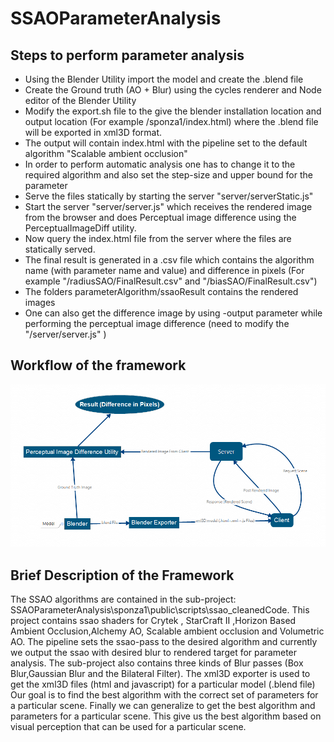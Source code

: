 # SSAOParameterAnalysis

## Steps to perform parameter analysis

* Using the Blender Utility import the model and create the .blend file
* Create the Ground truth (AO + Blur)  using the cycles renderer and Node editor of the Blender Utility
* Modify the export.sh file to the give the blender installation location and output location (For example /sponza1/index.html) where the .blend file will be exported in xml3D format.
* The output will contain index.html with the pipeline set to the default algorithm "Scalable ambient occlusion"
* In order to perform automatic analysis one has to change it to the required algorithm and also set the step-size and upper bound for the parameter
* Serve the files statically by starting the server "server/serverStatic.js"
* Start the server "server/server.js" which receives the rendered image from the browser and does Perceptual image difference using the PerceptualImageDiff utility.
* Now query the index.html file from the server where the files are statically served.
* The final result is generated in a .csv file which contains the algorithm name (with parameter name and value) and difference in pixels (For example "/radiusSAO/FinalResult.csv" and "/biasSAO/FinalResult.csv")
* The folders parameterAlgorithm/ssaoResult contains the rendered images
* One can also get the difference image by using -output parameter while performing the perceptual image difference (need to modify the "/server/server.js" )

 ## Workflow of the framework

 ![WorkFlow Diagram](https://raw.githubusercontent.com/saptarshineilsinha/SSAOParameterAnalysis/master/doc/ParameterAnalysisWorkFlow.PNG)

 ## Brief Description of the Framework

 The SSAO algorithms are contained in the sub-project:
 SSAOParameterAnalysis\sponza1\public\scripts\ssao_cleanedCode.
 This project contains ssao shaders for Crytek , StarCraft II ,Horizon Based Ambient Occlusion,Alchemy AO, Scalable ambient occlusion and Volumetric AO.
 The pipeline sets the ssao-pass to the desired algorithm and currently we output the ssao with desired blur to rendered target for parameter analysis.
 The sub-project also contains three kinds of Blur passes (Box Blur,Gaussian Blur and the Bilateral Filter).
 The xml3D exporter is used to get the xml3D files (html and javascript) for a particular model (.blend file)
 Our goal is to find the best algorithm with the correct set of parameters for a particular scene.
 Finally we can generalize to get the best algorithm and parameters for a particular scene.
 This give us the best algorithm based on visual perception that can be used for a particular scene.




